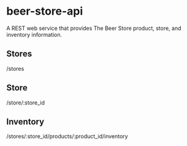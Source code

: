 beer-store-api
==============

A REST web service that provides The Beer Store product, store, and inventory information.

## Stores ##
/stores

## Store ##
/store/:store_id

## Inventory ##
/stores/:store_id/products/:product_id/inventory
